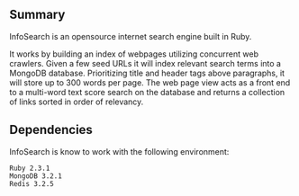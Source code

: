 ## Summary
InfoSearch is an opensource internet search engine built in Ruby.

It works by building an index of webpages utilizing concurrent web
crawlers. Given a few seed URLs it will index relevant search terms
into a MongoDB database. Prioritizing title and header tags above
paragraphs, it will store up to 300 words per page. The web page view 
acts as a front end to a multi-word text score search on the database
and returns a collection of links sorted in order of relevancy.

## Dependencies

InfoSearch is know to work with the following environment:

    Ruby 2.3.1
    MongoDB 3.2.1
    Redis 3.2.5
